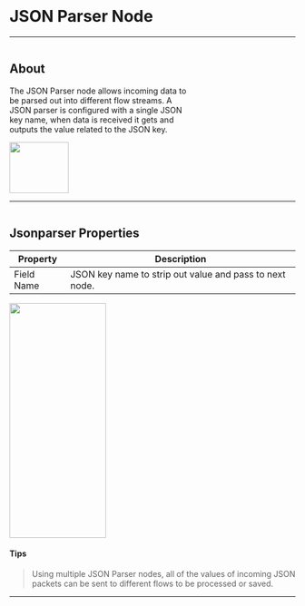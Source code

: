 <!-- Jsonparser Widget Help Markdown -->
<br>

# JSON Parser Node

___
<div class="column-container">
<div class="column row-container" style="width:65%">


## About
The JSON Parser node allows incoming data to be parsed out into different flow streams. A JSON parser is configured with a single JSON key name, when data is received it gets and outputs the value related to the JSON key.

</div>

<div class="column row-container">
<img src="/images/help/jsonparser/jsonparser_main.png" width="104" height="90">
</div>
</div>

___

<div class="column-container">
<div class="column row-container" style="width:100%;">
<div class="row">

## Jsonparser Properties
| Property | Description |
| -------- | ----------- |
| Field Name | JSON key name to strip out value and pass to next node. | 



</div>
 
</div>

<div class="column row-container">
<div class="row">
<img src="/images/help/jsonparser/jsonparser_specific.png" width="170" height="414">
</div>
</div>
</div>

#### Tips
> Using multiple JSON Parser nodes, all of the values of incoming JSON packets can be sent to different flows to be processed or saved.

---